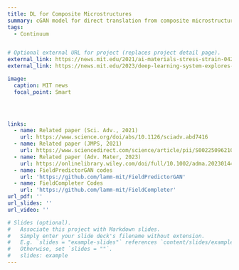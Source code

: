 ```yaml
---
title: DL for Composite Microstructures 
summary: cGAN model for direct translation from composite microstructures to strain/stress fields, serving as an alternative to conventional numerical simulations such as FEM. 
tags:
  - Continuum


# Optional external URL for project (replaces project detail page).
external_link: https://news.mit.edu/2021/ai-materials-stress-strain-0422
external_link: https://news.mit.edu/2023/deep-learning-system-explores-interiors-0428

image:
  caption: MIT news
  focal_point: Smart
  



links:
  - name: Related paper (Sci. Adv., 2021)
    url: https://www.science.org/doi/abs/10.1126/sciadv.abd7416
  - name: Related paper (JMPS, 2021)
    url: https://www.sciencedirect.com/science/article/pii/S0022509621001721
  - name: Related paper (Adv. Mater, 2023)
    url: https://onlinelibrary.wiley.com/doi/full/10.1002/adma.202301449
  - name: FieldPredictorGAN codes
    url: 'https://github.com/lamm-mit/FieldPredictorGAN'
  - name: FieldCompleter Codes
    url: 'https://github.com/lamm-mit/FieldCompleter'
url_pdf: ''
url_slides: ''
url_video: ''

# Slides (optional).
#   Associate this project with Markdown slides.
#   Simply enter your slide deck's filename without extension.
#   E.g. `slides = "example-slides"` references `content/slides/example-slides.md`.
#   Otherwise, set `slides = ""`.
#   slides: example
---
```



